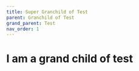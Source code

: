 ```yaml
---
title: Super Granchild of Test
parent: Granchild of Test
grand_parent: Test
nav_order: 1
---
```


# I am a grand child of test
